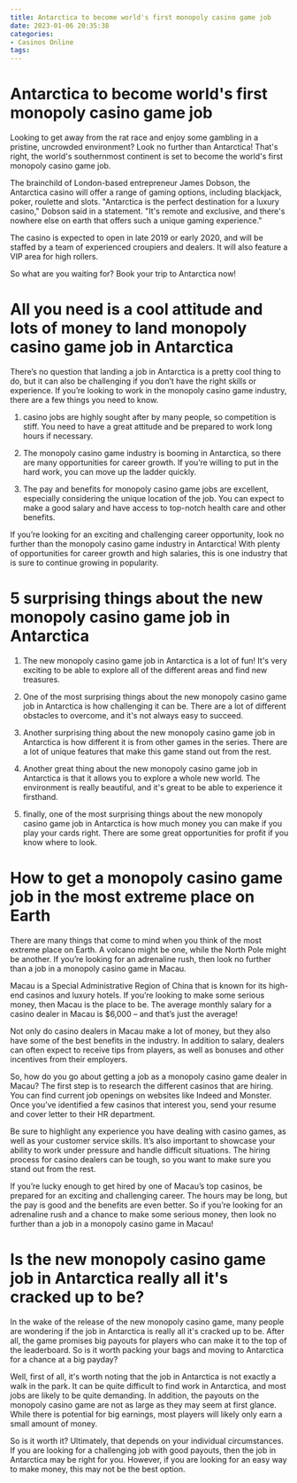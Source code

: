 ```yaml
---
title: Antarctica to become world's first monopoly casino game job
date: 2023-01-06 20:35:38
categories:
- Casinos Online
tags:
---
```



#  Antarctica to become world's first monopoly casino game job

Looking to get away from the rat race and enjoy some gambling in a pristine, uncrowded environment? Look no further than Antarctica! That's right, the world's southernmost continent is set to become the world's first monopoly casino game job.

The brainchild of London-based entrepreneur James Dobson, the Antarctica casino will offer a range of gaming options, including blackjack, poker, roulette and slots. "Antarctica is the perfect destination for a luxury casino," Dobson said in a statement. "It's remote and exclusive, and there's nowhere else on earth that offers such a unique gaming experience."

The casino is expected to open in late 2019 or early 2020, and will be staffed by a team of experienced croupiers and dealers. It will also feature a VIP area for high rollers.

So what are you waiting for? Book your trip to Antarctica now!

#  All you need is a cool attitude and lots of money to land monopoly casino game job in Antarctica

There’s no question that landing a job in Antarctica is a pretty cool thing to do, but it can also be challenging if you don’t have the right skills or experience. If you’re looking to work in the monopoly casino game industry, there are a few things you need to know.

1. casino jobs are highly sought after by many people, so competition is stiff. You need to have a great attitude and be prepared to work long hours if necessary.

2. The monopoly casino game industry is booming in Antarctica, so there are many opportunities for career growth. If you’re willing to put in the hard work, you can move up the ladder quickly.

3. The pay and benefits for monopoly casino game jobs are excellent, especially considering the unique location of the job. You can expect to make a good salary and have access to top-notch health care and other benefits.

If you’re looking for an exciting and challenging career opportunity, look no further than the monopoly casino game industry in Antarctica! With plenty of opportunities for career growth and high salaries, this is one industry that is sure to continue growing in popularity.

#  5 surprising things about the new monopoly casino game job in Antarctica

1. The new monopoly casino game job in Antarctica is a lot of fun! It's very exciting to be able to explore all of the different areas and find new treasures.

2. One of the most surprising things about the new monopoly casino game job in Antarctica is how challenging it can be. There are a lot of different obstacles to overcome, and it's not always easy to succeed.

3. Another surprising thing about the new monopoly casino game job in Antarctica is how different it is from other games in the series. There are a lot of unique features that make this game stand out from the rest.

4. Another great thing about the new monopoly casino game job in Antarctica is that it allows you to explore a whole new world. The environment is really beautiful, and it's great to be able to experience it firsthand.

5. finally, one of the most surprising things about the new monopoly casino game job in Antarctica is how much money you can make if you play your cards right. There are some great opportunities for profit if you know where to look.

#  How to get a monopoly casino game job in the most extreme place on Earth

There are many things that come to mind when you think of the most extreme place on Earth. A volcano might be one, while the North Pole might be another. If you’re looking for an adrenaline rush, then look no further than a job in a monopoly casino game in Macau.

Macau is a Special Administrative Region of China that is known for its high-end casinos and luxury hotels. If you’re looking to make some serious money, then Macau is the place to be. The average monthly salary for a casino dealer in Macau is $6,000 – and that’s just the average!

Not only do casino dealers in Macau make a lot of money, but they also have some of the best benefits in the industry. In addition to salary, dealers can often expect to receive tips from players, as well as bonuses and other incentives from their employers.

So, how do you go about getting a job as a monopoly casino game dealer in Macau? The first step is to research the different casinos that are hiring. You can find current job openings on websites like Indeed and Monster. Once you’ve identified a few casinos that interest you, send your resume and cover letter to their HR department.

Be sure to highlight any experience you have dealing with casino games, as well as your customer service skills. It’s also important to showcase your ability to work under pressure and handle difficult situations. The hiring process for casino dealers can be tough, so you want to make sure you stand out from the rest.

If you’re lucky enough to get hired by one of Macau’s top casinos, be prepared for an exciting and challenging career. The hours may be long, but the pay is good and the benefits are even better. So if you’re looking for an adrenaline rush and a chance to make some serious money, then look no further than a job in a monopoly casino game in Macau!

#  Is the new monopoly casino game job in Antarctica really all it's cracked up to be?

In the wake of the release of the new monopoly casino game, many people are wondering if the job in Antarctica is really all it's cracked up to be. After all, the game promises big payouts for players who can make it to the top of the leaderboard. So is it worth packing your bags and moving to Antarctica for a chance at a big payday?

Well, first of all, it's worth noting that the job in Antarctica is not exactly a walk in the park. It can be quite difficult to find work in Antarctica, and most jobs are likely to be quite demanding. In addition, the payouts on the monopoly casino game are not as large as they may seem at first glance. While there is potential for big earnings, most players will likely only earn a small amount of money.

So is it worth it? Ultimately, that depends on your individual circumstances. If you are looking for a challenging job with good payouts, then the job in Antarctica may be right for you. However, if you are looking for an easy way to make money, this may not be the best option.